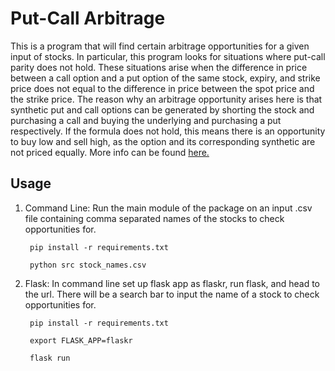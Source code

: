 # Put-Call Arbitrage #
This is a program that will find certain arbitrage opportunities for a given input of stocks.
In particular, this program looks for situations where put-call parity does not hold. These situations arise when the difference in price between a call option and a put option of the same stock, expiry, and strike price does not equal to the difference in price between the spot price and the strike price. The reason why an arbitrage opportunity arises here is that synthetic put and call options can be generated by shorting the stock and purchasing a call and buying the underlying and purchasing a put respectively. If the formula does not hold, this means there is an opportunity to buy low and sell high, as the option and its corresponding synthetic are not priced equally. More info can be found [here.](https://en.wikipedia.org/wiki/Put%E2%80%93call_parity)

## Usage ##
1. Command Line: Run the main module of the package on an input .csv file containing comma separated names of the stocks to check opportunities for.

        pip install -r requirements.txt

        python src stock_names.csv
    
2. Flask: In command line set up flask app as flaskr, run flask, and head to the url. There will be a search bar to input the name of a stock to check opportunities for.

        pip install -r requirements.txt

        export FLASK_APP=flaskr

        flask run

